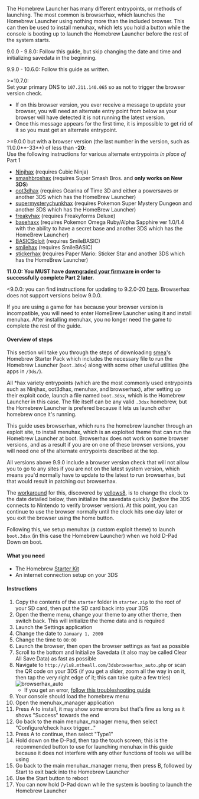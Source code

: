 The Homebrew Launcher has many different entrypoints, or methods of launching. The most common is browserhax, which launches the Homebrew Launcher using nothing more than the included browser. This can then be used to install menuhax, which lets you hold a button while the console is booting up to launch the Homebrew Launcher before the rest of the system starts.

9.0.0 - 9.8.0: Follow this guide, but skip changing the date and time and initializing savedata in the beginning.

9.9.0 - 10.6.0: Follow this guide as written.

\>=10.7.0:   
Set your primary DNS to `107.211.140.065` so as not to trigger the browser version check.
  + If on this browser version, you ever receive a message to update your browser, you will need an alternate entry point from below as your browser will have detected it is not running the latest version.
  + Once this message appears for the first time, it is impossible to get rid of it so you must get an alternate entrypoint.

\>=9.0.0 but with a browser version (the last number in the version, such as 11.0.0**-33**) of less than **-20**:    
Use the following instructions for various alternate entrypoints *in place of* Part 1

+ [Ninjhax](http://smealum.github.io/ninjhax2/) (requires Cubic Ninja)    
+ [smashbroshax](https://gbatemp.net/threads/397194/) (requires Super Smash Bros. and **only works on New 3DS**)
+ [oot3dhax](https://github.com/yellows8/oot3dhax) (requires Ocarina of Time 3D and either a powersaves or another 3DS which has the HomeBrew Launcher)       
+ [supermysterychunkhax](https://smd.salthax.org/) (requires Pokemon Super Mystery Dungeon and another 3DS which has the HomeBrew Launcher)
+ [freakyhax](http://plutooo.github.io/freakyhax/) (requires Freakyforms Deluxe)
+ [basehaxx](http://mrnbayoh.github.io/basehaxx/) (requires Pokemon Omega Ruby/Alpha Sapphire ver 1.0/1.4 with the ability to have a secret base and another 3DS which has the HomeBrew Launcher)
+ [BASICSploit](https://mrnbayoh.github.io/basicsploit/) (requires SmileBASIC)
+ [smilehax](https://plutooo.github.io/smilehax/) (requires SmileBASIC)
+ [stickerhax](https://github.com/yellows8/stickerhax) (requires Paper Mario: Sticker Star and another 3DS which has the HomeBrew Launcher)

**11.0.0: You MUST have [downgraded your firmware](https://github.com/Plailect/Guide/wiki/Firmware-Downgrade) in order to successfully complete Part 2 later.**

<9.0.0: you can find instructions for updating to 9.2.0-20 [here](https://github.com/Plailect/Guide/wiki/9.2.0-Update). Browserhax does not support versions below 9.0.0.

If you are using a game for hax because your browser version is incompatible, you will need to enter HomeBrew Launcher using it and install menuhax. After installing menuhax, you no longer need the game to complete the rest of the guide.

#### Overview of steps

This section will take you through the steps of downloading [smea](https://github.com/smealum)'s Homebrew Starter Pack which includes the necessary file to run the Homebrew Launcher (`boot.3dsx`) along with some other useful utilities (the apps in `/3ds/`).

All \*hax variety entrypoints (which are the most commonly used entrypoints such as Ninjhax, oot3dhax, menuhax, and browserhax), after setting up their exploit code, launch a file named `boot.3dsx`, which is the Homebrew Launcher in this case. The file itself can be any valid `.3dsx` homebrew, but the Homebrew Launcher is prefered because it lets us launch *other* homebrew once it's running.

This guide uses browserhax, which runs the homebrew launcher through an exploit site, to install menuhax, which is an exploited theme that can run the Homebrew Launcher at boot. Browserhax does not work on some browser versions, and as a result if you are on one of these browser versions, you will need one of the alternate entrypoints described at the top.

All versions above 9.9.0 include a browser version check that will not allow you to go to any sites if you are not on the latest system version, which means you'd normally have to update to the latest to run browserhax, but that would result in patching out browserhax.

The [workaround](https://yls8.mtheall.com/3dsbrowserhax.php) for this, discovered by [yellows8](https://github.com/yellows8), is to change the clock to the date detailed below, then initialize the savedata quickly (*before* the 3DS connects to Nintendo to verify browser version). At this point, you can continue to use the browser normally until the clock hits one day later or you exit the browser using the home button.

Following this, we setup menuhax (a custom exploit theme) to launch `boot.3dsx` (in this case the Homebrew Launcher) when we hold D-Pad Down on boot.

#### What you need

+ The Homebrew [Starter Kit](http://smealum.github.io/ninjhax2/starter.zip)
+ An internet connection setup on your 3DS

#### Instructions

1. Copy the contents of the `starter` folder in `starter.zip` to the root of your SD card, then put the SD card back into your 3DS
2. Open the theme menu, change your theme to any other theme, then switch back. This will initialize the theme data and is required
3. Launch the Settings application
4. Change the date to `January 1, 2000`
5. Change the time to `00:00`
6. Launch the browser, then open the browser settings as fast as possible
7. Scroll to the bottom and Initialize Savedata (it also may be called Clear All Save Data) as fast as possible
8. Navigate to `http://yls8.mtheall.com/3dsbrowserhax_auto.php` or scan the QR code on your 3DS (if you get a slider, zoom all the way in on it, then tap the very right edge of it; this can take quite a few tries)    
![browserhax_auto](https://yls8.mtheall.com/3dsbrowserhax_auto_qrcode.png)
    + If you get an error, [follow this troubleshooting guide](https://github.com/Plailect/Guide/wiki/Troubleshooting#ts_browser)
9. Your console should load the homebrew menu
10. Open the menuhax_manager application
11. Press A to install, it may show some errors but that's fine as long as it shows "Success" towards the end
12. Go back to the main menuhax_manager menu, then select "Configure/check haxx trigger..."
13. Press A to continue, then select "Type1"
14. Hold down on the D-Pad, then tap the touch screen; this is the recommended button to use for launching menuhax in this guide because it does not interfere with any other functions of tools we will be using
15. Go back to the main menuhax_manager menu, then press B, followed by Start to exit back into the Homebrew Launcher
16. Use the Start button to reboot
17. You can now hold D-Pad down while the system is booting to launch the Homebrew Launcher
